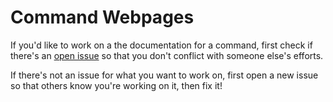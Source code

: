 Command Webpages
================

If you'd like to work on a the documentation for a command, first check if
there's an [open issue](https://github.com/unixlab1980/unixlab1980.github.io/issues) so that
you don't conflict with someone else's efforts.

If there's not an issue for what you want to work on, first open a new issue so
that others know you're working on it, then fix it!


